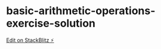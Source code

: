 # basic-arithmetic-operations-exercise-solution

[Edit on StackBlitz ⚡️](https://stackblitz.com/edit/basic-arithmetic-operations-exercise-solution)